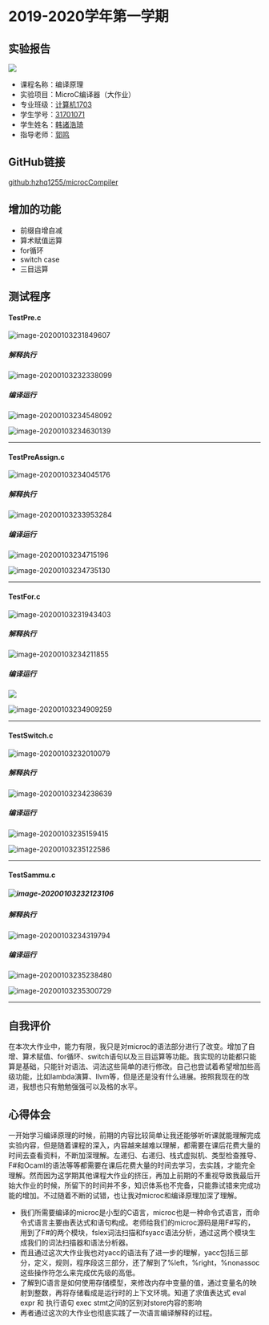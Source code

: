 # 2019-2020学年第一学期

## 实验报告

![](zucc.png)

- 课程名称：编译原理
- 实验项目：MicroC编译器（大作业）
- 专业班级：<u>计算机1703</u>
- 学生学号：<u>31701071</u>
- 学生姓名：<u>韩诸浩琦</u>
- 指导老师：<u>郭鸣</u>

## GitHub链接

[github:hzhq1255/microcCompiler](https://github.com/hzhq1255/microcCompiler)

## 增加的功能

- 前缀自增自减
- 算术赋值运算
- for循环
- switch case
- 三目运算

## 测试程序

#### TestPre.c

![image-20200103231849607](31701071_%E9%9F%A9%E8%AF%B8%E6%B5%A9%E7%90%A6_%E5%A4%A7%E4%BD%9C%E4%B8%9A.assets/image-20200103231849607.png)

##### 解释执行

![image-20200103232338099](31701071_%E9%9F%A9%E8%AF%B8%E6%B5%A9%E7%90%A6_%E5%A4%A7%E4%BD%9C%E4%B8%9A.assets/image-20200103232338099.png)

##### 编译运行

![image-20200103234548092](31701071_%E9%9F%A9%E8%AF%B8%E6%B5%A9%E7%90%A6_%E5%A4%A7%E4%BD%9C%E4%B8%9A.assets/image-20200103234548092.png)

![image-20200103234630139](31701071_%E9%9F%A9%E8%AF%B8%E6%B5%A9%E7%90%A6_%E5%A4%A7%E4%BD%9C%E4%B8%9A.assets/image-20200103234630139.png)

--------------------------------------------------------------------------------------------------------------------------------

#### TestPreAssign.c

![image-20200103234045176](31701071_%E9%9F%A9%E8%AF%B8%E6%B5%A9%E7%90%A6_%E5%A4%A7%E4%BD%9C%E4%B8%9A.assets/image-20200103234045176.png)

##### 解释执行

![image-20200103233953284](31701071_%E9%9F%A9%E8%AF%B8%E6%B5%A9%E7%90%A6_%E5%A4%A7%E4%BD%9C%E4%B8%9A.assets/image-20200103233953284.png)

##### 编译运行

![image-20200103234715196](31701071_%E9%9F%A9%E8%AF%B8%E6%B5%A9%E7%90%A6_%E5%A4%A7%E4%BD%9C%E4%B8%9A.assets/image-20200103234715196.png)

![image-20200103234735130](31701071_%E9%9F%A9%E8%AF%B8%E6%B5%A9%E7%90%A6_%E5%A4%A7%E4%BD%9C%E4%B8%9A.assets/image-20200103234735130.png)

--------------------------------------------------------------------------------------------------------------------------------

#### TestFor.c

![image-20200103231943403](31701071_%E9%9F%A9%E8%AF%B8%E6%B5%A9%E7%90%A6_%E5%A4%A7%E4%BD%9C%E4%B8%9A.assets/image-20200103231943403.png)

##### 解释执行

![image-20200103234211855](31701071_%E9%9F%A9%E8%AF%B8%E6%B5%A9%E7%90%A6_%E5%A4%A7%E4%BD%9C%E4%B8%9A.assets/image-20200103234211855.png)

##### 编译运行

![](31701071_%E9%9F%A9%E8%AF%B8%E6%B5%A9%E7%90%A6_%E5%A4%A7%E4%BD%9C%E4%B8%9A.assets/image-20200103234815031.png)

![image-20200103234909259](31701071_%E9%9F%A9%E8%AF%B8%E6%B5%A9%E7%90%A6_%E5%A4%A7%E4%BD%9C%E4%B8%9A.assets/image-20200103234909259.png)

--------------------------------------------------------------------------------------------------------------------------------

#### TestSwitch.c

![image-20200103232010079](31701071_%E9%9F%A9%E8%AF%B8%E6%B5%A9%E7%90%A6_%E5%A4%A7%E4%BD%9C%E4%B8%9A.assets/image-20200103232010079.png)

##### 解释执行

![image-20200103234238639](31701071_%E9%9F%A9%E8%AF%B8%E6%B5%A9%E7%90%A6_%E5%A4%A7%E4%BD%9C%E4%B8%9A.assets/image-20200103234238639.png)

##### 编译运行

![image-20200103235159415](31701071_%E9%9F%A9%E8%AF%B8%E6%B5%A9%E7%90%A6_%E5%A4%A7%E4%BD%9C%E4%B8%9A.assets/image-20200103235159415.png)



![image-20200103235122586](31701071_%E9%9F%A9%E8%AF%B8%E6%B5%A9%E7%90%A6_%E5%A4%A7%E4%BD%9C%E4%B8%9A.assets/image-20200103235122586.png)

--------------------------------------------------------------------------------------------------------------------------------

#### TestSammu.c

##### ![image-20200103232123106](31701071_%E9%9F%A9%E8%AF%B8%E6%B5%A9%E7%90%A6_%E5%A4%A7%E4%BD%9C%E4%B8%9A.assets/image-20200103232123106.png)

##### 解释执行

![image-20200103234319794](31701071_%E9%9F%A9%E8%AF%B8%E6%B5%A9%E7%90%A6_%E5%A4%A7%E4%BD%9C%E4%B8%9A.assets/image-20200103234319794.png)

##### 编译运行

![image-20200103235238480](31701071_%E9%9F%A9%E8%AF%B8%E6%B5%A9%E7%90%A6_%E5%A4%A7%E4%BD%9C%E4%B8%9A.assets/image-20200103235238480.png)

![image-20200103235300729](31701071_%E9%9F%A9%E8%AF%B8%E6%B5%A9%E7%90%A6_%E5%A4%A7%E4%BD%9C%E4%B8%9A.assets/image-20200103235300729.png)

--------------------------------------------------------------------------------------------------------------------------------

## 自我评价

在本次大作业中，能力有限，我只是对microc的语法部分进行了改变。增加了自增、算术赋值、for循环、switch语句以及三目运算等功能。我实现的功能都只能算是基础，只能针对语法、词法这些简单的进行修改。自己也尝试着希望增加些高级功能，比如lambda演算、llvm等，但是还是没有什么进展。按照我现在的改进，我想也只有勉勉强强可以及格的水平。

## 心得体会

一开始学习编译原理的时候，前期的内容比较简单让我还能够听听课就能理解完成实验内容，但是随着课程的深入，内容越来越难以理解，都需要在课后花费大量的时间去查看资料，不断加深理解。左递归、右递归、栈式虚拟机、类型检查推导、F#和Ocaml的语法等等都需要在课后花费大量的时间去学习，去实践，才能完全理解。然而因为这学期其他课程大作业的挤压，再加上前期的不重视导致我最后开始大作业的时候，所留下的时间并不多，知识体系也不完备，只能靠试错来完成功能的增加。不过随着不断的试错，也让我对microc和编译原理加深了理解。

- 我们所需要编译的microc是小型的C语言，microc也是一种命令式语言，而命令式语言主要由表达式和语句构成。老师给我们的microc源码是用F#写的，用到了F#的两个模块，fslex词法扫描和fsyacc语法分析，通过这两个模块生成我们的词法扫描器和语法分析器。
- 而且通过这次大作业我也对yacc的语法有了进一步的理解，yacc包括三部分，定义，规则，程序段这三部分，还了解到了%left，%right，%nonassoc这些操作符怎么来完成优先级的高低。
- 了解到C语言是如何使用存储模型，来修改内存中变量的值，通过变量名的映射到整数，再将存储看成是运行时的上下文环境。知道了求值表达式 eval expr 和 执行语句 exec stmt之间的区别对store内容的影响
- 再者通过这次的大作业也彻底实践了一次语言编译解释的过程。



